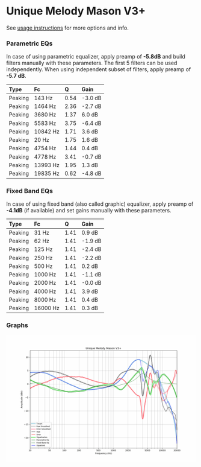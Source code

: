 # Unique Melody Mason V3+
See [usage instructions](https://github.com/jaakkopasanen/AutoEq#usage) for more options and info.

### Parametric EQs
In case of using parametric equalizer, apply preamp of **-5.8dB** and build filters manually
with these parameters. The first 5 filters can be used independently.
When using independent subset of filters, apply preamp of **-5.7 dB**.

| Type    | Fc       |    Q | Gain    |
|:--------|:---------|:-----|:--------|
| Peaking | 143 Hz   | 0.54 | -3.0 dB |
| Peaking | 1464 Hz  | 2.36 | -2.7 dB |
| Peaking | 3680 Hz  | 1.37 | 6.0 dB  |
| Peaking | 5583 Hz  | 3.75 | -6.4 dB |
| Peaking | 10842 Hz | 1.71 | 3.6 dB  |
| Peaking | 20 Hz    | 1.75 | 1.6 dB  |
| Peaking | 4754 Hz  | 1.44 | 0.4 dB  |
| Peaking | 4778 Hz  | 3.41 | -0.7 dB |
| Peaking | 13993 Hz | 1.95 | 1.3 dB  |
| Peaking | 19835 Hz | 0.62 | -4.8 dB |

### Fixed Band EQs
In case of using fixed band (also called graphic) equalizer, apply preamp of **-4.1dB**
(if available) and set gains manually with these parameters.

| Type    | Fc       |    Q | Gain    |
|:--------|:---------|:-----|:--------|
| Peaking | 31 Hz    | 1.41 | 0.9 dB  |
| Peaking | 62 Hz    | 1.41 | -1.9 dB |
| Peaking | 125 Hz   | 1.41 | -2.4 dB |
| Peaking | 250 Hz   | 1.41 | -2.2 dB |
| Peaking | 500 Hz   | 1.41 | 0.2 dB  |
| Peaking | 1000 Hz  | 1.41 | -1.1 dB |
| Peaking | 2000 Hz  | 1.41 | -0.0 dB |
| Peaking | 4000 Hz  | 1.41 | 3.9 dB  |
| Peaking | 8000 Hz  | 1.41 | 0.4 dB  |
| Peaking | 16000 Hz | 1.41 | 0.3 dB  |

### Graphs
![](./Unique%20Melody%20Mason%20V3+.png)